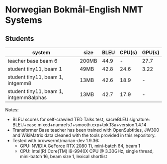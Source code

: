 # Norwegian Bokmål-English NMT Systems

## Students

| system                                  |  size | BLEU | CPU(s) | GPU(s) |
| ----------------------------------------| ----- | ---- | ------ | ------ |
| teacher base beam 6                     | 200MB | 44.9 |   -    |  27.7  |
| student tiny11, beam 1                  |  49MB | 42.8 |  24.6  |  3.22  |
| student tiny11, beam 1, intgemm8        |  13MB | 42.6 |  18.9  | - |
| student tiny11, beam 1, intgemm8alphas  |  13MB | 42.7 |  17.9  | - |

Notes: 
 - BLEU scores for self-crawled TED Talks test, sacreBLEU signature: BLEU+case.mixed+numrefs.1+smooth.exp+tok.13a+version.1.4.14
 - Transformer Base teacher has been trained with OpenSubtitles, JW300 and WikiMatrix data cleaned with the tools provided in this repository.
 - Tested with browsermt/marian-dev 1.9.36:
    - GPU: NVIDIA GeForce RTX 2080 Ti, mini-batch 64, beam 1
    - CPU: Intel(R) Core(TM) i9-9940X CPU @ 3.30GHz, single thread, mini-batch 16, beam size 1, lexical shortlist
